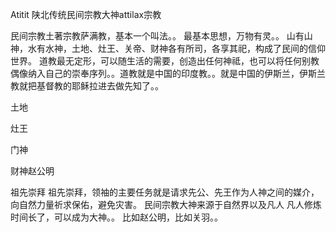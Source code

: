 Atitit 陕北传统民间宗教大神attilax宗教

民间宗教土著宗教萨满教，基本一个叫法。。
最基本思想，万物有灵。。
山有山神，水有水神，土地、灶王、关帝、财神各有所司，各享其祀，构成了民间的信仰世界。
道教最无定形，可以随生活的需要，创造出任何神祗，也可以将任何别教偶像纳入自己的崇奉序列。。道教就是中国的印度教。。就是中国的伊斯兰，伊斯兰教就把基督教的耶稣拉进去做先知了。。

土地

灶王

门神


财神赵公明

祖先崇拜
祖先崇拜，领袖的主要任务就是请求先公、先王作为人神之间的媒介，向自然力量祈求保佑，避免灾害。
民间宗教大神来源于自然界以及凡人
凡人修炼时间长了，可以成为大神。。
比如赵公明，比如关羽。。



